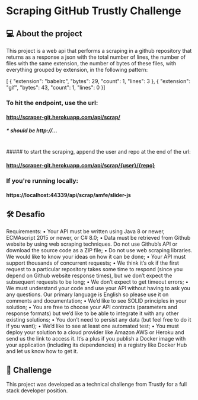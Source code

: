# Scraping GitHub Trustly Challenge

## 💻 About the project

This project is a web api that performs a scraping in a github repository that returns as a response a json with the total number of lines,
the number of files with the same extension, the number of bytes of these files, with everything grouped by extension, in the following pattern:

[ {
    "extension": "babelrc",
    "bytes": 29,
    "count": 1,
    "lines": 3
  },
  {
    "extension": "gif",
    "bytes": 43,
    "count": 1,
    "lines": 0
  }]
  
  ### To hit the endpoint, use the url:
  #### http://scraper-git.herokuapp.com/api/scrap/
  ##### * should be http://...
  <br>
  ##### to start the scraping, append the user and repo at the end of the url:

 #### http://scraper-git.herokuapp.com/api/scrap/{user}/{repo}

  ### If you're running locally:
  #### https://localhost:44339/api/scrap/amfe/slider-js
  
## 🛠️ Desafio

Requirements: 
    • Your API must be written using Java 8 or newer, ECMAscript 2015 or newer, or C# 8.0; 
    • Data must be retrieved from Github website by using web scraping techniques. Do not use Github’s API or download the source code as a ZIP file; 
    • Do not use web scraping libraries. We would like to know your ideas on how it can be done; 
    • Your API must support thousands of concurrent requests; 
    • We think it’s ok if the first request to a particular repository takes some time to respond (since you depend on Github website response times), but we don’t expect the subsequent requests to be long; 
    • We don’t expect to get timeout errors; 
    • We must understand your code and use your API without having to ask you any questions. Our primary language is English so please use it on comments and documentation; 
    • We’d like to see SOLID principles in your solution; 
    • You are free to choose your API contracts (parameters and response formats) but we’d like to be able to integrate it with any other existing solutions; 
    • You don’t need to persist any data (but feel free to do it if you want); 
    • We’d like to see at least one automated test; 
    • You must deploy your solution to a cloud provider like Amazon AWS or Heroku and send us the link to access it. It’s a plus if you publish a Docker image with your application (including its dependencies) in a registry like Docker Hub and let us know how to get it. 


## 🚀 Challenge

This project was developed as a technical challenge from Trustly for a full stack developer position.
